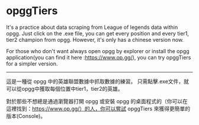 # opggTiers
It's a practice about data scraping from League of legends data within opgg.
Just click on the .exe file, you can get every position and every tier1, tier2 champion from opgg.
However, it's only has a chinese version now.

For those who don't want always open opgg by explorer or install the opgg application(you can find it here :https://www.op.gg/), you can try opggTiers for a simpler version.

---
這是一種從 opgg 中的英雄聯盟數據中抓取數據的練習。
只需點擊.exe文件，就可以從opgg中獲取每個位置中tier1，tier2的英雄。

對於那些不想總是通過瀏覽器打開 opgg 或安裝 opgg 的桌面程式的（你可以在這裡找到：https://www.op.gg/）的人，你可以嘗試 opggTiers 來獲得更簡單的版本(Console)。
